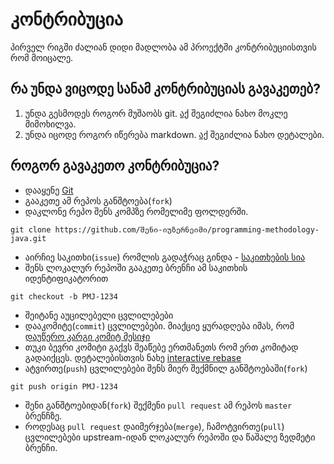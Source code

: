 # კონტრიბუცია
პირველ რიგში ძალიან დიდი მადლობა ამ პროექტში კონტრიბუციისთვის რომ მოიცალე. 

## რა უნდა ვიცოდე სანამ კონტრიბუციას გავაკეთებ?
1. უნდა გესმოდეს როგორ მუშაობს git. [აქ](https://guides.github.com/introduction/git-handbook/) შეგიძლია ნახო მოკლე მიმოხილვა.
2. უნდა იცოდე როგორ იწერება markdown. [აქ](https://guides.github.com/features/mastering-markdown/) შეგიძლია ნახო დეტალები.

## როგორ გავაკეთო კონტრიბუცია?
* დააყენე [Git](https://help.github.com/en/articles/set-up-git)
* გააკეთე ამ რეპოს განშტოება(`fork`)
* დაკლონე რეპო შენს კომპზე რომელიმე ფოლდერში.
```
git clone https://github.com/შენი-იუზერნეიმი/programming-methodology-java.git
```
* აირჩიე საკითხი(`issue`) რომლის გადაჭრაც გინდა - [საკითხების სია](https://github.com/oseducation/programming-methodology-java/issues)
* შენს ლოკალურ რეპოში გააკეთე ბრენჩი ამ საკითხის იდენტიფიკატორით
```
git checkout -b PMJ-1234
```
* შეიტანე აუცილებელი ცვლილებები
* დააკომიტე(`commit`) ცვლილებები. მიაქციე ყურადღება იმას, რომ [დაუწერო კარგი კომიტ მესიჯი](https://chris.beams.io/posts/git-commit)
* თუკი ბევრი კომიტი გაქვს შეაწებე ერთმანეთს რომ ერთ კომიტად გადაიქცეს. დეტალებისთვის ნახე [interactive rebase](https://www.atlassian.com/git/tutorials/rewriting-history/git-rebase)
* ატვირთე(`push`) ცვლილებები შენს მიერ შექმნილ განშტოებაში(`fork`)
```
git push origin PMJ-1234
``` 
* შენი განშტოებიდან(`fork`) შექმენი `pull request` ამ რეპოს `master` ბრენჩზე.
* როდესაც `pull request` დაიმერჯება(`merge`), ჩამოტვირთე(`pull`) ცვლილებები upstream-იდან ლოკალურ რეპოში და წაშალე ზედმეტი ბრენჩი.
